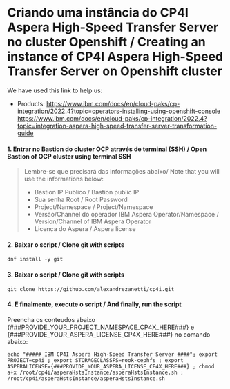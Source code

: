 # Criando uma instância do CP4I Aspera High-Speed Transfer Server no cluster Openshift / Creating an instance of CP4I Aspera High-Speed Transfer Server on Openshift cluster

We have used this link to help us: 
- Products: https://www.ibm.com/docs/en/cloud-paks/cp-integration/2022.4?topic=operators-installing-using-openshift-console<br>
            https://www.ibm.com/docs/en/cloud-paks/cp-integration/2022.4?topic=integration-aspera-high-speed-transfer-server-transformation-guide
 
#### 1. Entrar no Bastion do cluster OCP através de terminal (SSH) / Open Bastion of OCP cluster using terminal SSH
> Lembre-se que precisará das informações abaixo/ Note that you will use the informations below:<br>
> - Bastion IP Publico / Bastion public IP<br>
> - Sua senha Root / Root Password<br>
> - Project/Namespace / Project/Namespace<br>
> - Versão/Channel do operador IBM Aspera Operator/Namespace / Version/Channel of IBM Aspera Operator<br>
> - Licença do Aspera / Aspera license


#### 2. Baixar o script / Clone git with scripts
```
dnf install -y git
```

#### 3. Baixar o script / Clone git with scripts
```
git clone https://github.com/alexandrezanetti/cp4i.git
```

#### 4. E finalmente, execute o script / And finally, run the script
Preencha os conteudos abaixo {###PROVIDE_YOUR_PROJECT_NAMESPACE_CP4X_HERE###} e {###PROVIDE_YOUR_ASPERA_LICENSE_CP4X_HERE###} no comando abaixo:
```
echo "##### IBM CP4I Aspera High-Speed Transfer Server ####"; export PROJECT=cp4i ; export STORAGECLASSFS=rook-cephfs ; export ASPERALICENSE={###PROVIDE_YOUR_ASPERA_LICENSE_CP4X_HERE###} ; chmod a+x /root/cp4i/asperaHstsInstance/asperaHstsInstance.sh ; /root/cp4i/asperaHstsInstance/asperaHstsInstance.sh
```
